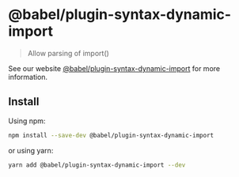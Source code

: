 # @babel/plugin-syntax-dynamic-import

> Allow parsing of import()

See our website [@babel/plugin-syntax-dynamic-import](https://babeljs.io/docs/en/next/babel-plugin-syntax-dynamic-import.html) for more information.

## Install

Using npm:

```sh
npm install --save-dev @babel/plugin-syntax-dynamic-import
```

or using yarn:

```sh
yarn add @babel/plugin-syntax-dynamic-import --dev
```

